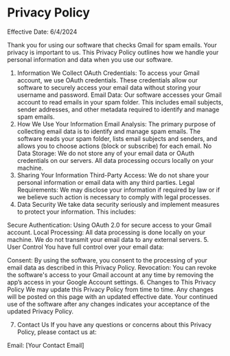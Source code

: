 # Privacy Policy
Effective Date: 6/4/2024

Thank you for using our software that checks Gmail for spam emails. Your privacy is important to us. This Privacy Policy outlines how we handle your personal information and data when you use our software.

1. Information We Collect
OAuth Credentials: To access your Gmail account, we use OAuth credentials. These credentials allow our software to securely access your email data without storing your username and password.
Email Data: Our software accesses your Gmail account to read emails in your spam folder. This includes email subjects, sender addresses, and other metadata required to identify and manage spam emails.
2. How We Use Your Information
Email Analysis: The primary purpose of collecting email data is to identify and manage spam emails. The software reads your spam folder, lists email subjects and senders, and allows you to choose actions (block or subscribe) for each email.
No Data Storage: We do not store any of your email data or OAuth credentials on our servers. All data processing occurs locally on your machine.
3. Sharing Your Information
Third-Party Access: We do not share your personal information or email data with any third parties.
Legal Requirements: We may disclose your information if required by law or if we believe such action is necessary to comply with legal processes.
4. Data Security
We take data security seriously and implement measures to protect your information. This includes:

Secure Authentication: Using OAuth 2.0 for secure access to your Gmail account.
Local Processing: All data processing is done locally on your machine. We do not transmit your email data to any external servers.
5. User Control
You have full control over your email data:

Consent: By using the software, you consent to the processing of your email data as described in this Privacy Policy.
Revocation: You can revoke the software's access to your Gmail account at any time by removing the app’s access in your Google Account settings.
6. Changes to This Privacy Policy
We may update this Privacy Policy from time to time. Any changes will be posted on this page with an updated effective date. Your continued use of the software after any changes indicates your acceptance of the updated Privacy Policy.

7. Contact Us
If you have any questions or concerns about this Privacy Policy, please contact us at:

Email: [Your Contact Email]
